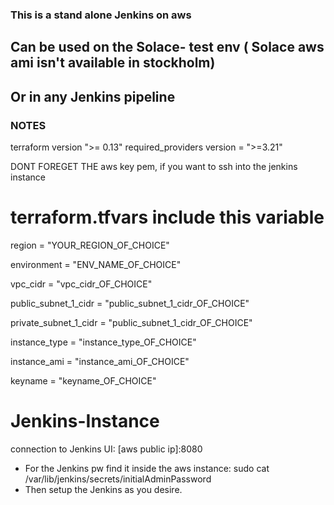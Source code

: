 ### This is a stand alone Jenkins on aws
## Can be used on the Solace- test env ( Solace aws ami isn't available in stockholm)
## Or in any Jenkins pipeline


### NOTES
terraform version ">= 0.13"
required_providers version = ">=3.21"


DONT FOREGET THE aws key pem, if you want to ssh into the jenkins instance

# terraform.tfvars include this variable
region               = "YOUR_REGION_OF_CHOICE"

environment          = "ENV_NAME_OF_CHOICE"

vpc_cidr             = "vpc_cidr_OF_CHOICE"

public_subnet_1_cidr = "public_subnet_1_cidr_OF_CHOICE"

private_subnet_1_cidr = "public_subnet_1_cidr_OF_CHOICE"

instance_type = "instance_type_OF_CHOICE"

instance_ami  = "instance_ami_OF_CHOICE"

keyname       = "keyname_OF_CHOICE"


# Jenkins-Instance
connection to Jenkins UI:
[aws public ip]:8080
- For the Jenkins pw find it inside the aws instance: 
sudo cat /var/lib/jenkins/secrets/initialAdminPassword
- Then setup the Jenkins as you desire.
